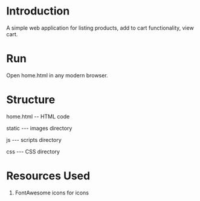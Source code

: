 # Introduction
A simple web application for listing products, add to cart functionality, view cart.

# Run
Open home.html in any modern browser.

# Structure
home.html -- HTML code

static --- images directory

js --- scripts directory

css --- CSS directory

# Resources Used
1. FontAwesome icons for icons
